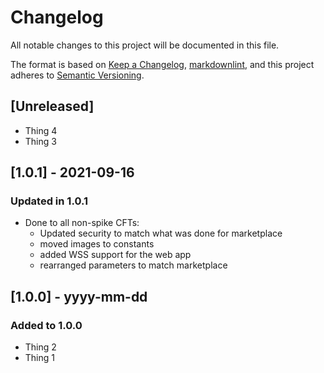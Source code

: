 # Changelog

All notable changes to this project will be documented in this file.

The format is based on [Keep a Changelog](https://keepachangelog.com/en/1.0.0/),
[markdownlint](https://dlaa.me/markdownlint/),
and this project adheres to [Semantic Versioning](https://semver.org/spec/v2.0.0.html).

## [Unreleased]

- Thing 4
- Thing 3

## [1.0.1] - 2021-09-16

### Updated in 1.0.1

- Done to all non-spike CFTs:
  - Updated security to match what was done for marketplace
  - moved images to constants
  - added WSS support for the web app
  - rearranged parameters to match marketplace


## [1.0.0] - yyyy-mm-dd

### Added to 1.0.0

- Thing 2
- Thing 1
